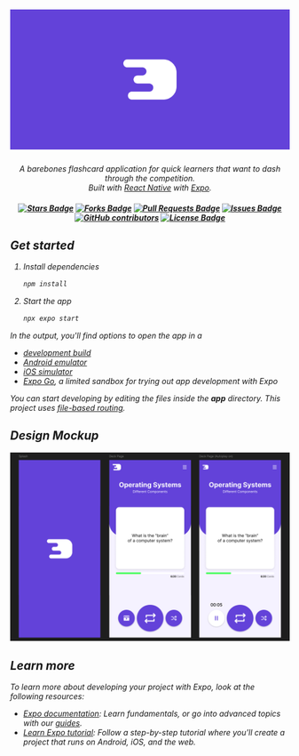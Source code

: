 <h1 align="center">
    <img alt="Dashcards" src="./assets/banner.png"> </img>
</h1>

<p align="center">
  <i>A barebones flashcard application for quick learners that want to dash through the competition.</i><br>
  <i>Built with <a href="https://reactnative.dev/">React Native</a> with <a href="https://expo.dev/">Expo</a>.
</p>

<h5 align="center">
  <a href="https://github.com/Luzefiru/dashcards/stargazers"><img src="https://img.shields.io/github/stars/Luzefiru/dashcards" alt="Stars Badge"/></a>
  <a href="https://github.com/Luzefiru/dashcards/network/members"><img src="https://img.shields.io/github/forks/Luzefiru/dashcards" alt="Forks Badge"/></a>
  <a href="https://github.com/Luzefiru/dashcards/pulls"><img src="https://img.shields.io/github/issues-pr/Luzefiru/dashcards" alt="Pull Requests Badge"/></a>
  <a href="https://github.com/Luzefiru/dashcards/issues"><img src="https://img.shields.io/github/issues/Luzefiru/dashcards" alt="Issues Badge"/></a>
  <a href="https://github.com/Luzefiru/dashcards/graphs/contributors"><img alt="GitHub contributors" src="https://img.shields.io/github/contributors/Luzefiru/dashcards?color=2b9348"></a>
  <a href="https://github.com/Luzefiru/dashcards/blob/master/LICENSE"><img src="https://img.shields.io/github/license/Luzefiru/dashcards?color=2b9348" alt="License Badge"/></a>
</h5>

## Get started

1. Install dependencies

   ```bash
   npm install
   ```

2. Start the app

   ```bash
   npx expo start
   ```

In the output, you'll find options to open the app in a

- [development build](https://docs.expo.dev/develop/development-builds/introduction/)
- [Android emulator](https://docs.expo.dev/workflow/android-studio-emulator/)
- [iOS simulator](https://docs.expo.dev/workflow/ios-simulator/)
- [Expo Go](https://expo.dev/go), a limited sandbox for trying out app development with Expo

You can start developing by editing the files inside the **app** directory. This project uses [file-based routing](https://docs.expo.dev/router/introduction).

## Design Mockup

![App Mockup Design](./assets/design.png)

## Learn more

To learn more about developing your project with Expo, look at the following resources:

- [Expo documentation](https://docs.expo.dev/): Learn fundamentals, or go into advanced topics with our [guides](https://docs.expo.dev/guides).
- [Learn Expo tutorial](https://docs.expo.dev/tutorial/introduction/): Follow a step-by-step tutorial where you'll create a project that runs on Android, iOS, and the web.
